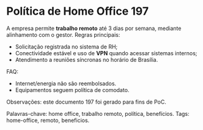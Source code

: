 # Política de Home Office 197

A empresa permite **trabalho remoto** até 3 dias por semana, mediante alinhamento com o gestor.
Regras principais:
- Solicitação registrada no sistema de RH;
- Conectividade estável e uso de **VPN** quando acessar sistemas internos;
- Atendimento a reuniões síncronas no horário de Brasília.

FAQ:
- Internet/energia não são reembolsados.
- Equipamentos seguem política de comodato.

Observações: este documento 197 foi gerado para fins de PoC.

Palavras-chave: home office, trabalho remoto, política, benefícios.
Tags: home-office, remoto, beneficios.
